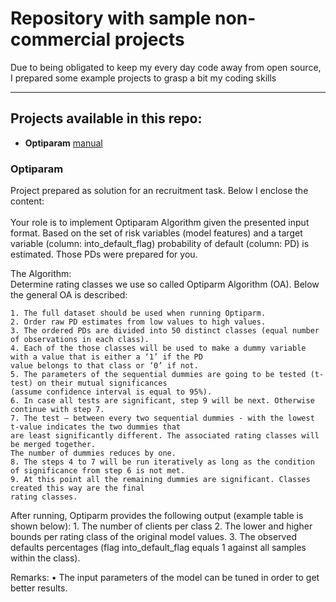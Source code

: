 # Repository with sample non-commercial projects

Due to being obligated to keep my every day code away from open source, I prepared some example projects 
to grasp a bit my coding skills

----
## Projects available in this repo:

- **Optiparam** [manual](#Optiparam)


<a name="Optiparam"/>

### Optiparam

Project prepared as solution for an recruitment task. Below I enclose the content:
<br><br>
Your role is to implement Optiparam Algorithm given the presented input format.
Based on the set of risk variables (model features) and a target variable (column: into_default_flag) probability of default (column: PD) is estimated. 
Those PDs were prepared for you. 

The Algorithm:<br>
Determine rating classes we use so called Optiparm Algorithm (OA). Below the general OA is described:

    1. The full dataset should be used when running Optiparm. 
    2. Order raw PD estimates from low values to high values.
    3. The ordered PDs are divided into 50 distinct classes (equal number of observations in each class).
    4. Each of the those classes will be used to make a dummy variable with a value that is either a ‘1’ if the PD 
    value belongs to that class or ‘0’ if not.
    5. The parameters of the sequential dummies are going to be tested (t-test) on their mutual significances 
    (assume confidence interval is equal to 95%).
    6. In case all tests are significant, step 9 will be next. Otherwise continue with step 7.
    7. The test – between every two sequential dummies - with the lowest t-value indicates the two dummies that 
    are least significantly different. The associated rating classes will be merged together. 
    The number of dummies reduces by one.
    8. The steps 4 to 7 will be run iteratively as long as the condition of significance from step 6 is not met.
    9. At this point all the remaining dummies are significant. Classes created this way are the final 
    rating classes. 
After running, Optiparm provides the following output (example table is shown below):
    1. The number of clients per class
    2. The lower and higher bounds per rating class of the original model values.
    3. The observed defaults percentages (flag into_default_flag equals 1 against all samples within the class).
    
Remarks:
    • The input parameters of the model can be tuned in order to get better results.
